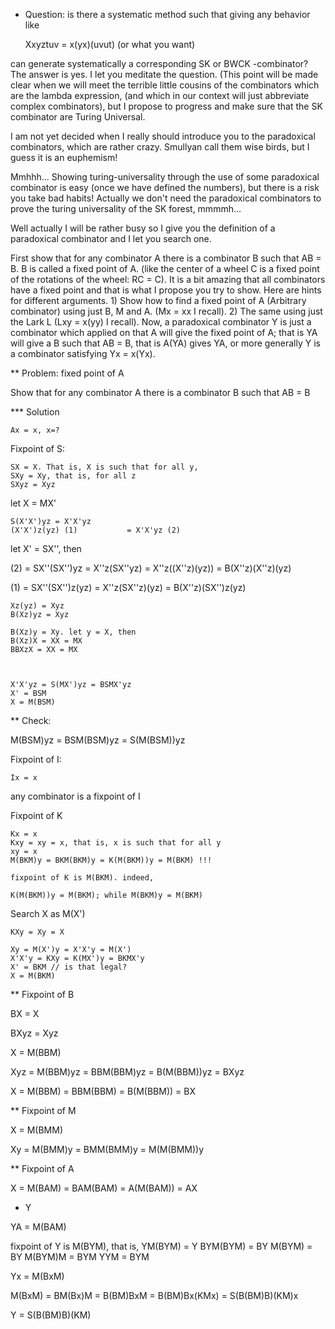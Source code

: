 * Question: is there a systematic method such that giving any behavior like

    Xxyztuv = x(yx)(uvut) (or what you want)

can generate systematically a corresponding SK or BWCK -combinator? The answer is yes. I let you meditate the question. (This point will be made clear when we will meet the terrible little cousins of the combinators which are the lambda expression, (and which in our context will just abbreviate complex combinators), but I propose to progress and make sure that the SK combinator are Turing Universal.

I am not yet decided when I really should introduce you to the paradoxical combinators, which are rather crazy. Smullyan call them wise birds, but I guess it is an euphemism!

Mmhhh... Showing turing-universality through the use of some paradoxical combinator is easy (once we have defined the numbers), but there is a risk you take bad habits! Actually we don't need the paradoxical combinators to prove the turing universality of the SK forest, mmmmh...

Well actually I will be rather busy so I give you the definition of a paradoxical combinator and I let you search one.

First show that for any combinator A there is a combinator B such that AB = B. B is called a fixed point of A. (like the center of a wheel C is a fixed point of the rotations of the wheel: RC = C). It is a bit amazing that all combinators have a fixed point and that is what I propose you try to show. Here are hints for different arguments. 1) Show how to find a fixed point of A (Arbitrary combinator) using just B, M and A. (Mx = xx I recall). 2) The same using just the Lark L (Lxy = x(yy) I recall). Now, a paradoxical combinator Y is just a combinator which applied on that A will give the fixed point of A; that is YA will give a B such that AB = B, that is A(YA) gives YA, or more generally Y is a combinator satisfying Yx = x(Yx).

** Problem: fixed point of A

Show that for any combinator A there is a combinator B such that AB = B

*** Solution

    Ax = x, x=?

Fixpoint of S:

    SX = X. That is, X is such that for all y,
    SXy = Xy, that is, for all z
    SXyz = Xyz

let X = MX'

    S(X'X')yz = X'X'yz
    (X'X')z(yz) (1)           = X'X'yz (2)

let X' = SX'', then

(2) = SX''(SX'')yz = X''z(SX''yz) = X''z((X''z)(yz))
    = B(X''z)(X''z)(yz)

(1) = SX''(SX'')z(yz) = X''z(SX''z)(yz) = B(X''z)(SX'')z(yz)

    Xz(yz) = Xyz
    B(Xz)yz = Xyz

    B(Xz)y = Xy. let y = X, then
    B(Xz)X = XX = MX
    BBXzX = XX = MX



    X'X'yz = S(MX')yz = BSMX'yz
    X' = BSM
    X = M(BSM)

** Check:

   M(BSM)yz = BSM(BSM)yz = S(M(BSM))yz

Fixpoint of I:

    Ix = x

any combinator is a fixpoint of I

Fixpoint of K

    Kx = x
    Kxy = xy = x, that is, x is such that for all y
    xy = x
    M(BKM)y = BKM(BKM)y = K(M(BKM))y = M(BKM) !!!

    fixpoint of K is M(BKM). indeed,

    K(M(BKM))y = M(BKM); while M(BKM)y = M(BKM)


Search X as M(X')

    KXy = Xy = X

    Xy = M(X')y = X'X'y = M(X')
    X'X'y = KXy = K(MX')y = BKMX'y
    X' = BKM // is that legal?
    X = M(BKM)


** Fixpoint of B

BX = X

BXyz = Xyz

X = M(BBM)

Xyz = M(BBM)yz = BBM(BBM)yz = B(M(BBM))yz = BXyz

X = M(BBM) = BBM(BBM) = B(M(BBM)) = BX

** Fixpoint of M

X = M(BMM)

Xy = M(BMM)y = BMM(BMM)y = M(M(BMM))y

** Fixpoint of A

X = M(BAM) = BAM(BAM) = A(M(BAM)) = AX

* Y

YA = M(BAM)

fixpoint of Y is M(BYM), that is, YM(BYM) = Y
                                 BYM(BYM) = BY
                                 M(BYM)   = BY
                                 M(BYM)M  = BYM
                                 YYM      = BYM

Yx = M(BxM)

M(BxM) = BM(Bx)M = B(BM)BxM = B(BM)Bx(KMx) = S(B(BM)B)(KM)x

Y = S(B(BM)B)(KM)
